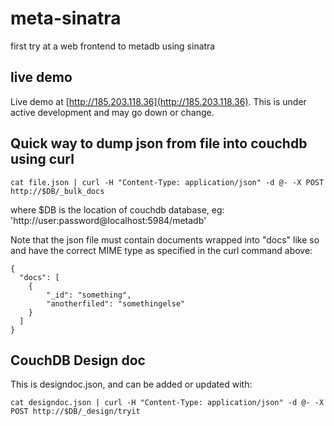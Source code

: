 # meta-sinatra
first try at a web frontend to metadb using sinatra

## live demo
Live demo at [http://185.203.118.36](http://185.203.118.36).  This is under active development and may go down or change.

## Quick way to dump json from file into couchdb using curl

```
cat file.json | curl -H "Content-Type: application/json" -d @- -X POST http://$DB/_bulk_docs
``````

where $DB is the location of couchdb database, eg: 'http://user:password@localhost:5984/metadb'

Note that the json file must contain documents wrapped into "docs" like so and have the correct MIME type as specified in the curl command above:

```
{
  "docs": [
    {
        "_id": "something",
        "anotherfiled": "somethingelse"
    }
  ]
}
```

## CouchDB Design doc

This is designdoc.json, and can be added or updated with:

```
cat designdoc.json | curl -H "Content-Type: application/json" -d @- -X POST http://$DB/_design/tryit
```


